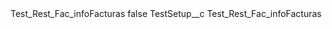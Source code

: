 <?xml version="1.0" encoding="UTF-8"?>
<CustomMetadata xmlns="http://soap.sforce.com/2006/04/metadata" xmlns:xsi="http://www.w3.org/2001/XMLSchema-instance" xmlns:xsd="http://www.w3.org/2001/XMLSchema">
    <label>Test_Rest_Fac_infoFacturas</label>
    <protected>false</protected>
    <values>
        <field>TestSetup__c</field>
        <value xsi:type="xsd:string">Test_Rest_Fac_infoFacturas</value>
    </values>
</CustomMetadata>
